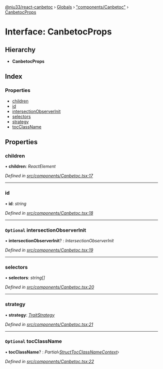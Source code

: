 [@nju33/react-canbetoc](../README.md) › [Globals](../globals.md) › ["components/Canbetoc"](../modules/_components_canbetoc_.md) › [CanbetocProps](_components_canbetoc_.canbetocprops.md)

# Interface: CanbetocProps

## Hierarchy

* **CanbetocProps**

## Index

### Properties

* [children](_components_canbetoc_.canbetocprops.md#children)
* [id](_components_canbetoc_.canbetocprops.md#id)
* [intersectionObserverInit](_components_canbetoc_.canbetocprops.md#optional-intersectionobserverinit)
* [selectors](_components_canbetoc_.canbetocprops.md#selectors)
* [strategy](_components_canbetoc_.canbetocprops.md#strategy)
* [tocClassName](_components_canbetoc_.canbetocprops.md#optional-tocclassname)

## Properties

###  children

• **children**: *ReactElement*

*Defined in [src/components/Canbetoc.tsx:17](https://github.com/nju33/react-canbetoc/blob/77286e5/src/components/Canbetoc.tsx#L17)*

___

###  id

• **id**: *string*

*Defined in [src/components/Canbetoc.tsx:18](https://github.com/nju33/react-canbetoc/blob/77286e5/src/components/Canbetoc.tsx#L18)*

___

### `Optional` intersectionObserverInit

• **intersectionObserverInit**? : *IntersectionObserverInit*

*Defined in [src/components/Canbetoc.tsx:19](https://github.com/nju33/react-canbetoc/blob/77286e5/src/components/Canbetoc.tsx#L19)*

___

###  selectors

• **selectors**: *string[]*

*Defined in [src/components/Canbetoc.tsx:20](https://github.com/nju33/react-canbetoc/blob/77286e5/src/components/Canbetoc.tsx#L20)*

___

###  strategy

• **strategy**: *[TraitStrategy](_strategies_strategy_.traitstrategy.md)*

*Defined in [src/components/Canbetoc.tsx:21](https://github.com/nju33/react-canbetoc/blob/77286e5/src/components/Canbetoc.tsx#L21)*

___

### `Optional` tocClassName

• **tocClassName**? : *Partial‹[StructTocClassNameContext](_contexts_toc_class_name_context_.structtocclassnamecontext.md)›*

*Defined in [src/components/Canbetoc.tsx:22](https://github.com/nju33/react-canbetoc/blob/77286e5/src/components/Canbetoc.tsx#L22)*
